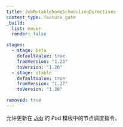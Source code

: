 ```yaml
---
title: JobMutableNodeSchedulingDirectives
content_type: feature_gate
_build:
  list: never
  render: false

stages:
  - stage: beta 
    defaultValue: true
    fromVersion: "1.23"
    toVersion: "1.26"    
  - stage: stable
    defaultValue: true
    fromVersion: "1.27"
    toVersion: "1.28"    

removed: true
---
```


<!--
Allows updating node scheduling directives in
the pod template of [Job](/docs/concepts/workloads/controllers/job).
-->
允许更新在 [Job](/zh-cn/docs/concepts/workloads/controllers/job/)
的 Pod 模板中的节点调度指令。
